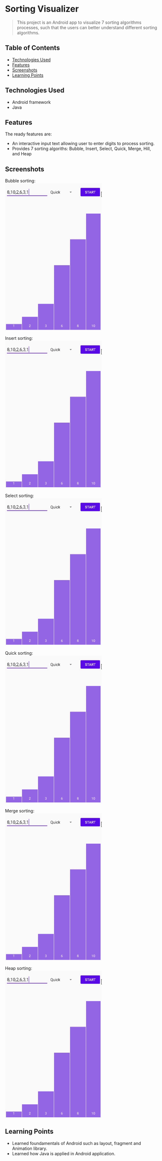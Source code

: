 # Sorting Visualizer

> This project is an Android app to visualize 7 sorting algorithms processes, such that the users can better understand different sorting algorithms.

## Table of Contents

- [Technologies Used](#technologies-used)
- [Features](#features)
- [Screenshots](#screenshots)
- [Learning Points](#learning-points)
<!-- * [License](#license) -->

## Technologies Used

- Android framework
- Java

## Features

The ready features are:

- An interactive input text allowing user to enter digits to process sorting.
- Provides 7 sorting algoriths: Bubble, Insert, Select, Quick, Merge, Hill, and Heap

## Screenshots

Bubble sorting:</br>
<img src="screenshots/quick.gif?raw=true" width=320></br>

Insert sorting:</br>
<img src="screenshots/quick.gif?raw=true" width=320></br>

Select sorting:</br>
<img src="screenshots/quick.gif?raw=true" width=320></br>

Quick sorting:</br>
<img src="screenshots/quick.gif?raw=true" width=320></br>

Merge sorting:</br>
<img src="screenshots/quick.gif?raw=true" width=320></br>

Heap sorting:</br>
<img src="screenshots/quick.gif?raw=true" width=320></br>

## Learning Points

- Learned foundamentals of Android such as layout, fragment and Animation library.
- Learned how Java is applied in Android application.

